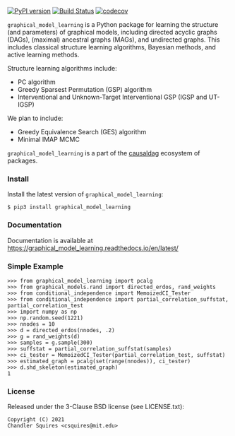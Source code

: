 [![PyPI version](https://badge.fury.io/py/graphical_model_learning.svg)](https://badge.fury.io/py/graphical_model_learning)
[![Build Status](https://travis-ci.com/uhlerlab/graphical_model_learning.svg?branch=main)](https://travis-ci.com/uhlerlab/graphical_model_learning)
[![codecov](https://codecov.io/gh/uhlerlab/graphical_model_learning/branch/main/graph/badge.svg?token=ZGC1RZUFOH)](https://codecov.io/gh/uhlerlab/graphical_model_learning)

`graphical_model_learning` is a Python package for learning the structure (and parameters) of graphical models, including
directed acyclic graphs (DAGs), (maximal) ancestral graphs (MAGs), and undirected graphs. This includes
classical structure learning algorithms, Bayesian methods, and active learning methods.

Structure learning algorithms include:
* PC algorithm
* Greedy Sparsest Permutation (GSP) algorithm
* Interventional and Unknown-Target Interventional GSP (IGSP and UT-IGSP)

We plan to include:
* Greedy Equivalence Search (GES) algorithm
* Minimal IMAP MCMC

`graphical_model_learning` is a part of the [causaldag](https://github.com/uhlerlab/causaldag) ecosystem of packages.

### Install
Install the latest version of `graphical_model_learning`:
```
$ pip3 install graphical_model_learning
```

### Documentation
Documentation is available at https://graphical_model_learning.readthedocs.io/en/latest/


### Simple Example

```
>>> from graphical_model_learning import pcalg
>>> from graphical_models.rand import directed_erdos, rand_weights
>>> from conditional_independence import MemoizedCI_Tester
>>> from conditional_independence import partial_correlation_suffstat, partial_correlation_test
>>> import numpy as np
>>> np.random.seed(1221)
>>> nnodes = 10
>>> d = directed_erdos(nnodes, .2)
>>> g = rand_weights(d)
>>> samples = g.sample(300)
>>> suffstat = partial_correlation_suffstat(samples)
>>> ci_tester = MemoizedCI_Tester(partial_correlation_test, suffstat)
>>> estimated_graph = pcalg(set(range(nnodes)), ci_tester)
>>> d.shd_skeleton(estimated_graph)
1
```

### License

Released under the 3-Clause BSD license (see LICENSE.txt):
```
Copyright (C) 2021
Chandler Squires <csquires@mit.edu>
```
